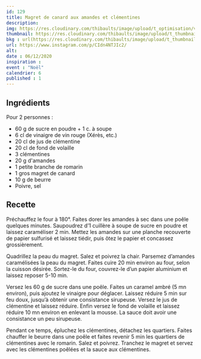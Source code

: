 ```yaml
---
id: 129
title: Magret de canard aux amandes et clémentines
description: 
img: https://res.cloudinary.com/thibaults/image/upload/t_optimisation/v1607204294/Recipes/20201206_magret_clementines.jpg
thumbnail: https://res.cloudinary.com/thibaults/image/upload/t_thumbnail_josie/v1607204294/Recipes/20201206_magret_clementines.jpg
bkg : url(https://res.cloudinary.com/thibaults/image/upload/t_thumbnail_josie/v1607204294/Recipes/20201206_magret_clementines.jpg)
url: https://www.instagram.com/p/CIdn4NTJIc2/
alt: 
date : 06/12/2020
inspiration : 
event : "Noël"
calendrier: 6
published : 1
---
```


## Ingrédients
Pour 2 personnes : 
 - 60 g de sucre en poudre + 1 c. à soupe
 - 6 cl de vinaigre de vin rouge (Xérès, etc.)
 - 20 cl de jus de clémentine
 - 20 cl de fond de volaille
 - 3 clémentines
 - 20 g d'amandes
 - 1 petite branche de romarin
 - 1 gros magret de canard
 - 10 g de beurre
 - Poivre, sel

## Recette
Préchauffez le four à 180°. Faites dorer les amandes à sec dans une poêle quelques minutes. Saupoudrez d’1 cuillère à soupe de sucre en poudre et laissez caraméliser 2 min. Mettez les amandes sur une planche recouverte de papier sulfurisé et laissez tiédir, puis ôtez le papier et concassez grossièrement.

Quadrillez la peau du magret. Salez et poivrez la chair. Parsemez d’amandes caramélisées la peau du magret. Faites cuire 20 min environ au four, selon la cuisson désirée. Sortez-le du four, couvrez-le d’un papier aluminium et laissez reposer 5-10 min.

Versez les 60 g de sucre dans une poêle. Faites un caramel ambré (5 mn environ), puis ajoutez le vinaigre pour déglacer. Laissez réduire 5 min sur feu doux, jusqu’à obtenir une consistance sirupeuse. Versez le jus de clémentine et laissez réduire. Enfin versez le fond de volaille et laissez réduire 10 mn environ en enlevant la mousse. La sauce doit avoir une consistance un peu sirupeuse.

Pendant ce temps, épluchez les clémentines, détachez les quartiers. Faites chauffer le beurre dans une poêle et faites revenir 5 min les quartiers de clémentines avec le romarin. Salez et poivrez. Tranchez le magret et servez avec les clémentines poêlées et la sauce aux clémentines.